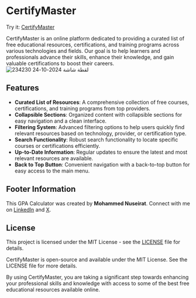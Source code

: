 # CertifyMaster


Try it: [CertifyMaster](https://certifymaster.netlify.app/)

CertifyMaster is an online platform dedicated to providing a curated list of free educational resources, certifications, and training programs across various technologies and fields. Our goal is to help learners and professionals advance their skills, enhance their knowledge, and gain valuable certifications to boost their careers.
![لقطة شاشة 2024-10-24 234230](https://github.com/user-attachments/assets/ee5575a9-3fac-43ad-82e5-500c755e51f5)

## Features

- **Curated List of Resources**: A comprehensive collection of free courses, certifications, and training programs from top providers.
- **Collapsible Sections**: Organized content with collapsible sections for easy navigation and a clean interface.
- **Filtering System**: Advanced filtering options to help users quickly find relevant resources based on technology, provider, or certification type.
- **Search Functionality**: Robust search functionality to locate specific courses or certifications efficiently.
- **Up-to-Date Information**: Regular updates to ensure the latest and most relevant resources are available.
- **Back to Top Button**: Convenient navigation with a back-to-top button for easy access to the main menu.

## Footer Information

This GPA Calculator was created by **Mohammed Nuseirat**. Connect with me on [LinkedIn](https://www.linkedin.com/in/mohammednuseirat/) and [X](https://x.com/MohaNuseirat).

## License

This project is licensed under the MIT License - see the [LICENSE](LICENSE) file for details.

CertifyMaster is open-source and available under the MIT License. See the LICENSE file for more details.

By using CertifyMaster, you are taking a significant step towards enhancing your professional skills and knowledge with access to some of the best free educational resources available online.
